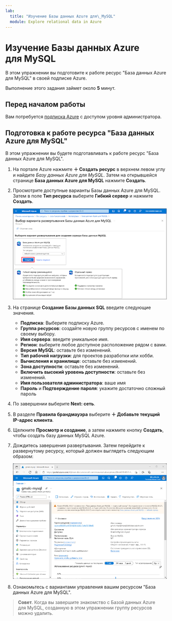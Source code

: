 ```yaml
---
lab:
  title: "Изучение Базы данных Azure для\_MySQL"
  module: Explore relational data in Azure
---
```


# Изучение Базы данных Azure для MySQL

В этом упражнении вы подготовите к работе ресурс "База данных Azure для MySQL" в своей подписке Azure.

Выполнение этого задания займет около **5** минут.

## Перед началом работы

Вам потребуется [подписка Azure](https://azure.microsoft.com/free) с доступом уровня администратора.

## Подготовка к работе ресурса "База данных Azure для MySQL"

В этом упражнении вы будете подготавливать к работе ресурс "База данных Azure для MySQL".

1. На портале Azure нажмите **&#65291; Создать ресурс** в верхнем левом углу и найдите *Базу данных Azure для MySQL*. Затем на открывшейся странице **База данных Azure для MySQL** нажмите **Создать**.

1. Просмотрите доступные варианты Базы данных Azure для MySQL. Затем в поле **Тип ресурса** выберите **Гибкий сервер** и нажмите **Создать**.

    ![Снимок экрана: варианты развертывания Базы данных Azure для MySQL.](images/mysql-options.png)

1. На странице **Создание Базы данных SQL** введите следующие значения.
    - **Подписка**: Выберите подписку Azure.
    - **Группа ресурсов**: создайте новую группу ресурсов с именем по своему выбору.
    - **Имя сервера**: введите уникальное имя.
    - **Регион**: выберите любое доступное расположение рядом с вами.
    - **Версия MySQL**: оставьте без изменений.
    - **Тип рабочей нагрузки**: для проектов разработки или хобби.
    - **Вычисления и хранилище**: оставьте без изменений.
    - **Зона доступности**: оставьте без изменений.
    - **Включить высокий уровень доступности**: оставьте без изменений.
    - **Имя пользователя администратора**: ваше имя
    - **Пароль** и **Подтверждение пароля**: укажите достаточно сложный пароль

1. По завершении выберите **Next: сеть**.

1. В разделе **Правила брандмауэра** выберите **&#65291; Добавьте текущий IP-адрес клиента**.

1. Щелкните **Просмотр и создание**, а затем нажмите кнопку **Создать**, чтобы создать базу данных MySQL Azure.

1. Дождитесь завершения развертывания. Затем перейдите к развернутому ресурсу, который должен выглядеть следующим образом:

    ![Снимок экрана портала Azure со страницей Базы данных Azure для MySQL.](images/mysql-portal.png)

1. Ознакомьтесь с вариантами управления вашим ресурсом "База данных Azure для MySQL".

> **Совет**. Когда вы завершите знакомство с Базой данных Azure для MySQL, созданную в этом упражнении группу ресурсов можно удалить.
